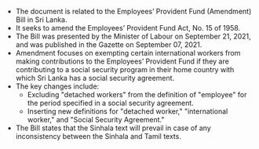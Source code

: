 - The document is related to the Employees’ Provident Fund (Amendment) Bill in Sri Lanka.
- It seeks to amend the Employees’ Provident Fund Act, No. 15 of 1958.
- The Bill was presented by the Minister of Labour on September 21, 2021, and was published in the Gazette on September 07, 2021.
- Amendment focuses on exempting certain international workers from making contributions to the Employees’ Provident Fund if they are contributing to a social security program in their home country with which Sri Lanka has a social security agreement.
- The key changes include:
  - Excluding "detached workers" from the definition of "employee" for the period specified in a social security agreement.
  - Inserting new definitions for "detached worker," "international worker," and "Social Security Agreement."
- The Bill states that the Sinhala text will prevail in case of any inconsistency between the Sinhala and Tamil texts.